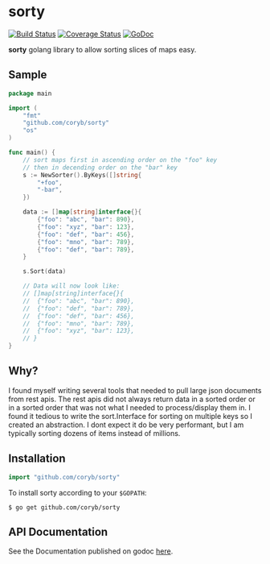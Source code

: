sorty
=========

[![Build Status](https://travis-ci.org/coryb/sorty.svg?branch=master)](https://travis-ci.org/coryb/sorty)
[![Coverage Status](https://coveralls.io/repos/coryb/sorty/badge.svg?branch=master)](https://coveralls.io/r/coryb/sorty?branch=master)
[![GoDoc](https://godoc.org/github.com/coryb/sorty?status.png)](https://godoc.org/github.com/coryb/sorty)

**sorty** golang library to allow sorting slices of maps easy.

## Sample

```go
package main

import (
	"fmt"
	"github.com/coryb/sorty"
	"os"
)

func main() {
    // sort maps first in ascending order on the "foo" key
    // then in decending order on the "bar" key
	s := NewSorter().ByKeys([]string{
		"+foo",
		"-bar",
	})

	data := []map[string]interface{}{
		{"foo": "abc", "bar": 890},
		{"foo": "xyz", "bar": 123},
		{"foo": "def", "bar": 456},
		{"foo": "mno", "bar": 789},
		{"foo": "def", "bar": 789},
	}

	s.Sort(data)

    // Data will now look like:
    // []map[string]interface{}{
	//	{"foo": "abc", "bar": 890},
	//	{"foo": "def", "bar": 789},
	//	{"foo": "def", "bar": 456},
	//	{"foo": "mno", "bar": 789},
	//	{"foo": "xyz", "bar": 123},
	// }
}
```

## Why?

I found myself writing several tools that needed to pull large json documents from rest apis.  The rest apis did not always return 
data in a sorted order or in a sorted order that was not what I needed to process/display them in.  I found it tedious to write the sort.Interface
for sorting on multiple keys so I created an abstraction.  I dont expect it do be very performant, but I am typically sorting dozens of items instead of 
millions.

## Installation

```go
import "github.com/coryb/sorty"
```

To install sorty according to your `$GOPATH`:

```console
$ go get github.com/coryb/sorty
```

## API Documentation

See the Documentation published on godoc [here](https://godoc.org/github.com/coryb/sorty).

